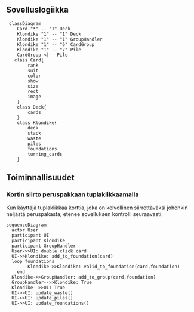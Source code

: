## Sovelluslogiikka

```mermaid
 classDiagram
    Card "*" -- "1" Deck
    Klondike "1" -- "1" Deck
	Klondike "1" -- "1" GroupHandler
	Klondike "1" -- "6" CardGroup
    Klondike "1" -- "7" Pile
    CardGroup <|-- Pile
   class Card{
        rank
        suit
        color
        show
        size
        rect
        image
    }
    class Deck{
        cards
    }
    class Klondike{
        deck
        stack
        waste
        piles
        foundations
        turning_cards
    }
```

## Toiminnallisuudet

### Kortin siirto peruspakkaan tuplaklikkaamalla

Kun käyttäjä tuplaklikkaa korttia, joka on kelvollinen siirrettäväksi johonkin neljästä peruspakasta, etenee sovelluksen kontrolli seuraavasti:

```mermaid
sequenceDiagram
  actor User
  participant UI
  participant Klondike
  participant GroupHandler
  User->>UI: double click card
  UI->>Klondike: add_to_foundation(card)
  loop foundations
        Klondike->>Klondike: valid_to_foundation(card,foundation)
    end
  Klondike->>GroupHandler: add_to_group(card,foundation)
  GroupHandler-->>Klondike: True
  Klondike-->>UI: True
  UI->>UI: update_waste()
  UI->>UI: update_piles()
  UI->>UI: update_foundations()

```